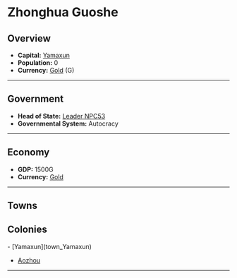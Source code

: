 # <!--NAME-->Zhonghua Guoshe<!--NAME-->

## Overview

- **Capital:** <!--CAPITAL_LINK-->[Yamaxun](town_Yamaxun)<!--CAPITAL_LINK-->
- **Population:** <!--POPULATION-->0<!--POPULATION-->
- **Currency:** <!--CURRENCY_LINK-->[Gold](currency_Gold)<!--CURRENCY_LINK--> (<!--CURRENCY_ABV-->G<!--CURRENCY_ABV-->)

---

## Government

- **Head of State:** <!--LEADER_TITLE_LINK-->[Leader NPC53](user_NPC53)<!--LEADER_TITLE_LINK-->
- **Governmental System:** <!--GOVERNMENT-->Autocracy<!--GOVERNMENT-->

---

## Economy

- **GDP:** <!--GDP-->1500G<!--GDP-->
- **Currency:** <!--CURRENCY_LINK-->[Gold](currency_Gold)<!--CURRENCY_LINK-->

---

## Towns

<!--TOWNS--><!--TOWNS-->

## Colonies

<!--COLONIES-->- [Yamaxun](town_Yamaxun)
- [Aozhou](town_Aozhou)<!--COLONIES-->

---